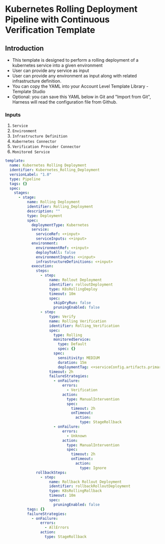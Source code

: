 # Kubernetes Rolling Deployment Pipeline with Continuous Verification Template

## Introduction

- This template is designed to perform a rolling deployment of a kubernetes service into a given environment
- User can provide any service as input
- User can provide any environment as input along with related infrastructure definition.
- You can copy the YAML into your Account Level Template Library - Template Studio
- Optional: you can save this YAML below in Git and "Import from Git", Harness will read the configuration file from Github.


### Inputs

1. `Service`
2. `Environment`
3. `Infrastructure Definition`
4. `Kubernetes Connector`
5. `Verification Provider Connector`
6. `Monitored Service`

```YAML
template:
  name: Kubernetes Rolling Deployment
  identifier: Kubernetes_Rolling_Deployment
  versionLabel: "1.0"
  type: Pipeline
  tags: {}
  spec:
    stages:
      - stage:
          name: Rolling Deployment
          identifier: Rolling_Deployment
          description: ""
          type: Deployment
          spec:
            deploymentType: Kubernetes
            service:
              serviceRef: <+input>
              serviceInputs: <+input>
            environment:
              environmentRef: <+input>
              deployToAll: false
              environmentInputs: <+input>
              infrastructureDefinitions: <+input>
            execution:
              steps:
                - step:
                    name: Rollout Deployment
                    identifier: rolloutDeployment
                    type: K8sRollingDeploy
                    timeout: 10m
                    spec:
                      skipDryRun: false
                      pruningEnabled: false
                - step:
                    type: Verify
                    name: Rolling Verification
                    identifier: Rolling_Verification
                    spec:
                      type: Rolling
                      monitoredService:
                        type: Default
                        spec: {}
                      spec:
                        sensitivity: MEDIUM
                        duration: 15m
                        deploymentTag: <+serviceConfig.artifacts.primary.tag>
                    timeout: 2h
                    failureStrategies:
                      - onFailure:
                          errors:
                            - Verification
                          action:
                            type: ManualIntervention
                            spec:
                              timeout: 2h
                              onTimeout:
                                action:
                                  type: StageRollback
                      - onFailure:
                          errors:
                            - Unknown
                          action:
                            type: ManualIntervention
                            spec:
                              timeout: 2h
                              onTimeout:
                                action:
                                  type: Ignore
              rollbackSteps:
                - step:
                    name: Rollback Rollout Deployment
                    identifier: rollbackRolloutDeployment
                    type: K8sRollingRollback
                    timeout: 10m
                    spec:
                      pruningEnabled: false
          tags: {}
          failureStrategies:
            - onFailure:
                errors:
                  - AllErrors
                action:
                  type: StageRollback

```